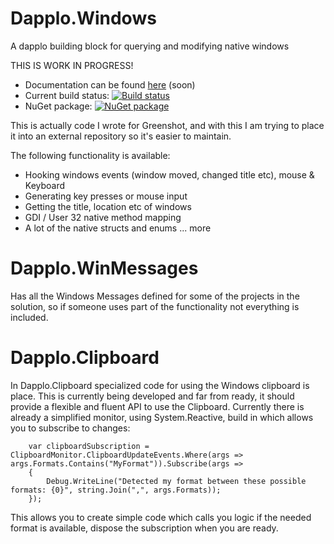 # Dapplo.Windows
A dapplo building block for querying and modifying native windows

THIS IS WORK IN PROGRESS!

- Documentation can be found [here](http://www.dapplo.net/blocks/Dapplo.Windows) (soon)
- Current build status: [![Build status](https://ci.appveyor.com/api/projects/status/n99jafhbbp74n2w7?svg=true)](https://ci.appveyor.com/project/dapplo/dapplo-windows)
- NuGet package: [![NuGet package](https://badge.fury.io/nu/Dapplo.Windows.svg)](https://badge.fury.io/nu/Dapplo.Windows)


This is actually code I wrote for Greenshot, and with this I am trying to place it into an external repository so it's easier to maintain.

The following functionality is available:
* Hooking windows events (window moved, changed title etc), mouse & Keyboard
* Generating key presses or mouse input
* Getting the title, location etc of windows
* GDI / User 32 native method mapping
* A lot of the native structs and enums
... more

# Dapplo.WinMessages
Has all the Windows Messages defined for some of the projects in the solution, so if someone uses part of the functionality not everything is included.

# Dapplo.Clipboard
In Dapplo.Clipboard specialized code for using the Windows clipboard is place.
This is currently being developed and far from ready, it should provide a flexible and fluent API to use the Clipboard.
Currently there is already a simplified monitor, using System.Reactive, build in which allows you to subscribe to changes:
```
	var clipboardSubscription = ClipboardMonitor.ClipboardUpdateEvents.Where(args => args.Formats.Contains("MyFormat")).Subscribe(args =>
	{
		Debug.WriteLine("Detected my format between these possible formats: {0}", string.Join(",", args.Formats));
	});
```
This allows you to create simple code which calls you logic if the needed format is available, dispose the subscription when you are ready.
